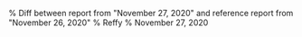% Diff between report from "November 27, 2020" and reference report from "November 26, 2020"
% Reffy
% November 27, 2020

